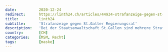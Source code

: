 ```yaml
---
date:          2020-12-24
redirect:      https://linth24.ch/articles/44934-strafanzeige-gegen-st-galler-regierungsrat
title:         linth24
subtitle:      'Strafanzeige gegen St.Galler Regierungsrat'
description:   'Bei der Staatsanwaltschaft St.Gallen sind mehrere Strafanzeigen gegen Regierungsrat Stefan Kölliker eingegangen. Der Grund: Die Maskenpflicht in der Oberstufe.'
country:       [CH]
categories:    [MSM, Recht]
tags:          [maske]
---
```

